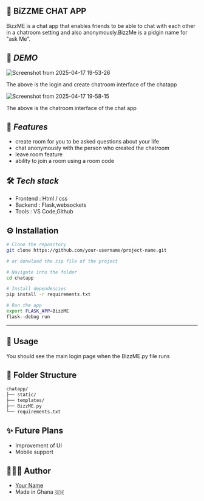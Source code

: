 ## 🌟 BiZZME CHAT APP 
BizzME is a chat app that enables friends to be able to chat with each other in a chatroom setting and also anonymously.BizzMe is a pidgin name for "ask Me".

##  📸 *DEMO*
![Screenshot from 2025-04-17 19-53-26](https://github.com/user-attachments/assets/ae1f59fb-c852-42c7-9e60-89ffe02bd5cd)

The above is the login and create chatroom interface of the chatapp


![Screenshot from 2025-04-17 19-58-15](https://github.com/user-attachments/assets/6b355a8a-5cfa-4fae-b5ca-8d3d99322cd5)


The above is the chatroom interface of the chat app

## 🚀 *Features* 
- create room for you to be asked questions about your life 
- chat anonymously with the person who created the chatroom
- leave room feature
- ability to join a room using a room code

##  🛠️ *Tech stack*

- Frontend : Html / css
- Backend : Flask,websockets
- Tools : VS Code,Github

## ⚙️ Installation 

```bash
# Clone the repository
git clone https://github.com/your-username/project-name.git

# or donwload the zip file of the project

# Navigate into the folder
cd chatapp

# Install dependencies
pip install -r requirements.txt

# Run the app
export FLASK_APP=BizzME
flask--debug run 
```

---
## 🧪 Usage
You should see the main login page when the BizzME.py file runs 

## 📁 Folder Structure

```bash
chatapp/
├── static/
├── templates/
├── BizzME.py
└── requirements.txt
```
## ✨ Future Plans
- Improvement of UI
- Mobile support

## 👨🏽‍💻 Author

- [Your Name](https://github.com/kwabsntim) 
- Made in Ghana 🇬🇭
